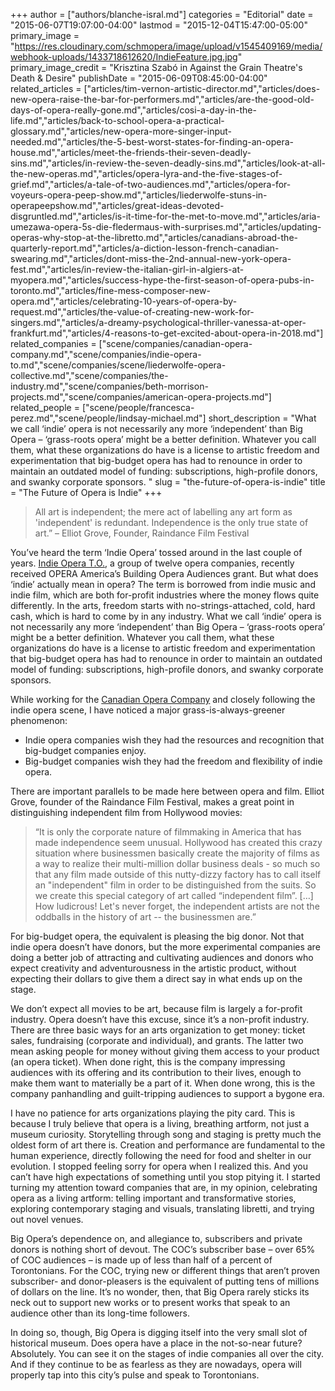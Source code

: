 +++
author = ["authors/blanche-isral.md"]
categories = "Editorial"
date = "2015-06-07T19:07:00-04:00"
lastmod = "2015-12-04T15:47:00-05:00"
primary_image = "https://res.cloudinary.com/schmopera/image/upload/v1545409169/media/webhook-uploads/1433718612620/IndieFeature.jpg.jpg"
primary_image_credit = "Krisztina Szabó in Against the Grain Theatre's Death & Desire"
publishDate = "2015-06-09T08:45:00-04:00"
related_articles = ["articles/tim-vernon-artistic-director.md","articles/does-new-opera-raise-the-bar-for-performers.md","articles/are-the-good-old-days-of-opera-really-gone.md","articles/cosi-a-day-in-the-life.md","articles/back-to-school-opera-a-practical-glossary.md","articles/new-opera-more-singer-input-needed.md","articles/the-5-best-worst-states-for-finding-an-opera-house.md","articles/meet-the-friends-their-seven-deadly-sins.md","articles/in-review-the-seven-deadly-sins.md","articles/look-at-all-the-new-operas.md","articles/opera-lyra-and-the-five-stages-of-grief.md","articles/a-tale-of-two-audiences.md","articles/opera-for-voyeurs-opera-peep-show.md","articles/liederwolfe-stuns-in-operapeepshow.md","articles/great-ideas-devoted-disgruntled.md","articles/is-it-time-for-the-met-to-move.md","articles/aria-umezawa-opera-5s-die-fledermaus-with-surprises.md","articles/updating-operas-why-stop-at-the-libretto.md","articles/canadians-abroad-the-quarterly-report.md","articles/a-diction-lesson-french-canadian-swearing.md","articles/dont-miss-the-2nd-annual-new-york-opera-fest.md","articles/in-review-the-italian-girl-in-algiers-at-myopera.md","articles/success-hype-the-first-season-of-opera-pubs-in-toronto.md","articles/fine-mess-composer-new-opera.md","articles/celebrating-10-years-of-opera-by-request.md","articles/the-value-of-creating-new-work-for-singers.md","articles/a-dreamy-psychological-thriller-vanessa-at-oper-frankfurt.md","articles/4-reasons-to-get-excited-about-opera-in-2018.md"]
related_companies = ["scene/companies/canadian-opera-company.md","scene/companies/indie-opera-to.md","scene/companies/scene/liederwolfe-opera-collective.md","scene/companies/the-industry.md","scene/companies/beth-morrison-projects.md","scene/companies/american-opera-projects.md"]
related_people = ["scene/people/francesca-perez.md","scene/people/lindsay-michael.md"]
short_description = "What we call ‘indie’ opera is not necessarily any more ‘independent’ than Big Opera – ‘grass-roots opera’ might be a better definition. Whatever you call them, what these organizations do have is a license to artistic freedom and experimentation that big-budget opera has had to renounce in order to maintain an outdated model of funding: subscriptions, high-profile donors, and swanky corporate sponsors. "
slug = "the-future-of-opera-is-indie"
title = "The Future of Opera is Indie"
+++

> All art is independent; the mere act of labelling any art form as 'independent' is redundant. Independence is the only true state of art.” – Elliot Grove, Founder, Raindance Film Festival

You’ve heard the term ‘Indie Opera’ tossed around in the last couple of years. [Indie Opera T.O.](https://www.facebook.com/indieoperapotluck?fref=ts), a group of twelve opera companies, recently received OPERA America’s Building Opera Audiences grant. But what does ‘indie’ actually mean in opera? The term is borrowed from indie music and indie film, which are both for-profit industries where the money flows quite differently. In the arts, freedom starts with no-strings-attached, cold, hard cash, which is hard to come by in any industry. What we call ‘indie’ opera is not necessarily any more ‘independent’ than Big Opera – ‘grass-roots opera’ might be a better definition. Whatever you call them, what these organizations do have is a license to artistic freedom and experimentation that big-budget opera has had to renounce in order to maintain an outdated model of funding: subscriptions, high-profile donors, and swanky corporate sponsors. 

While working for the [Canadian Opera Company](/scene/companies/canadian-opera-company/) and closely following the indie opera scene, I have noticed a major grass-is-always-greener phenomenon:

- Indie opera companies wish they had the resources and recognition that big-budget companies enjoy. 
- Big-budget companies wish they had the freedom and flexibility of indie opera.

There are important parallels to be made here between opera and film. Elliot Grove, founder of the Raindance Film Festival, makes a great point in distinguishing independent film from Hollywood movies: 

> “It is only the corporate nature of filmmaking in America that has made independence seem unusual. Hollywood has created this crazy situation where businessmen basically create the majority of films as a way to realize their multi-million dollar business deals - so much so that any film made outside of this nutty-dizzy factory has to call itself an "independent" film in order to be distinguished from the suits. So we create this special category of art called “independent film”. […] How ludicrous! Let's never forget, the independent artists are not the oddballs in the history of art -- the businessmen are.” 

For big-budget opera, the equivalent is pleasing the big donor. Not that indie opera doesn’t have donors, but the more experimental companies are doing a better job of attracting and cultivating audiences and donors who expect creativity and adventurousness in the artistic product, without expecting their dollars to give them a direct say in what ends up on the stage.

We don’t expect all movies to be art, because film is largely a for-profit industry. Opera doesn’t have this excuse, since it’s a non-profit industry. There are three basic ways for an arts organization to get money: ticket sales, fundraising (corporate and individual), and grants. The latter two mean asking people for money without giving them access to your product (an opera ticket). When done right, this is the company impressing audiences with its offering and its contribution to their lives, enough to make them want to materially be a part of it. When done wrong, this is the company panhandling and guilt-tripping audiences to support a bygone era. 

I have no patience for arts organizations playing the pity card. This is because I truly believe that opera is a living, breathing artform, not just a museum curiosity. Storytelling through song and staging is pretty much the oldest form of art there is. Creation and performance are fundamental to the human experience, directly following the need for food and shelter in our evolution. I stopped feeling sorry for opera when I realized this. And you can’t have high expectations of something until you stop pitying it. I started turning my attention toward companies that are, in my opinion, celebrating opera as a living artform: telling important and transformative stories, exploring contemporary staging and visuals, translating libretti, and trying out novel venues.

Big Opera’s dependence on, and allegiance to, subscribers and private donors is nothing short of devout. The COC’s subscriber base – over 65% of COC audiences – is made up of less than half of a percent of Torontonians. For the COC, trying new or different things that aren’t proven subscriber- and donor-pleasers is the equivalent of putting tens of millions of dollars on the line. It’s no wonder, then, that Big Opera rarely sticks its neck out to support new works or to present works that speak to an audience other than its long-time followers.

In doing so, though, Big Opera is digging itself into the very small slot of historical museum. Does opera have a place in the not-so-near future? Absolutely. You can see it on the stages of indie companies all over the city. And if they continue to be as fearless as they are nowadays, opera will properly tap into this city’s pulse and speak to Torontonians.
